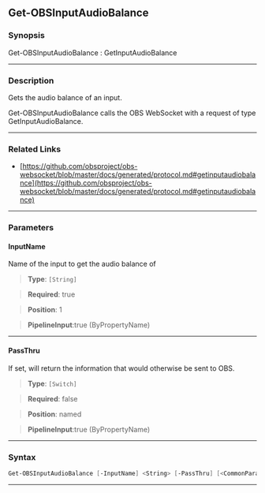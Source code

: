 Get-OBSInputAudioBalance
------------------------
### Synopsis
Get-OBSInputAudioBalance : GetInputAudioBalance

---
### Description

Gets the audio balance of an input.


Get-OBSInputAudioBalance calls the OBS WebSocket with a request of type GetInputAudioBalance.

---
### Related Links
* [https://github.com/obsproject/obs-websocket/blob/master/docs/generated/protocol.md#getinputaudiobalance](https://github.com/obsproject/obs-websocket/blob/master/docs/generated/protocol.md#getinputaudiobalance)



---
### Parameters
#### **InputName**

Name of the input to get the audio balance of



> **Type**: ```[String]```

> **Required**: true

> **Position**: 1

> **PipelineInput**:true (ByPropertyName)



---
#### **PassThru**

If set, will return the information that would otherwise be sent to OBS.



> **Type**: ```[Switch]```

> **Required**: false

> **Position**: named

> **PipelineInput**:true (ByPropertyName)



---
### Syntax
```PowerShell
Get-OBSInputAudioBalance [-InputName] <String> [-PassThru] [<CommonParameters>]
```
---
